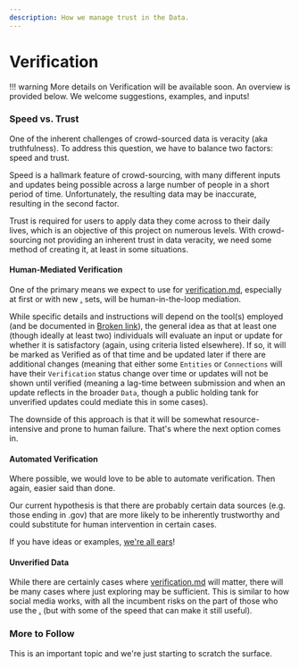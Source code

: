 ```yaml
---
description: How we manage trust in the Data.
---
```


# Verification

!!! warning
	More details on Verification will be available soon. An overview is provided below. We welcome suggestions, examples, and inputs!


### Speed vs. Trust

One of the inherent challenges of crowd-sourced data is veracity (aka truthfulness). To address this question, we have to balance two factors: speed and trust.&#x20;

Speed is a hallmark feature of crowd-sourcing, with many different inputs and updates being possible across a large number of people in a short period of time. Unfortunately, the resulting data may be inaccurate, resulting in the second factor.

Trust is required for users to apply data they come across to their daily lives, which is an objective of this project on numerous levels. With crowd-sourcing not providing an inherent trust in data veracity, we need some method of creating it, at least in some situations.

#### Human-Mediated Verification

One of the primary means we expect to use for [verification.md](verification.md "mention"), especially at first or with new [.](./ "mention") sets, will be human-in-the-loop mediation.

While specific details and instructions will depend on the tool(s) employed (and be documented in [Broken link](broken-reference "mention")), the general idea as that at least one (though ideally at least two) individuals will evaluate an input or update for whether it is satisfactory (again, using criteria listed elsewhere). If so, it will be marked as Verified as of that time and be updated later if there are additional changes (meaning that either some `Entities` or `Connections` will have their `Verification` status change over time or updates will not be shown until verified (meaning a lag-time between submission and when an update reflects in the broader `Data`, though a public holding tank for unverified updates could mediate this in some cases).

The downside of this approach is that it will be somewhat resource-intensive and prone to human failure. That's where the next option comes in.

#### Automated Verification

Where possible, we would love to be able to automate verification. Then again, easier said than done.&#x20;

Our current hypothesis is that there are probably certain data sources (e.g. those ending in .gov) that are more likely to be inherently trustworthy and could substitute for human intervention in certain cases.

If you have ideas or examples, [we're all ears](mailto:hello@def.org)!

#### Unverified Data

While there are certainly cases where [verification.md](verification.md "mention") will matter, there will be many cases where just exploring may be sufficient. This is similar to how social media works, with all the incumbent risks on the part of those who use the [.](./ "mention") (but with some of the speed that can make it still useful).

### More to Follow

This is an important topic and we're just starting to scratch the surface.
